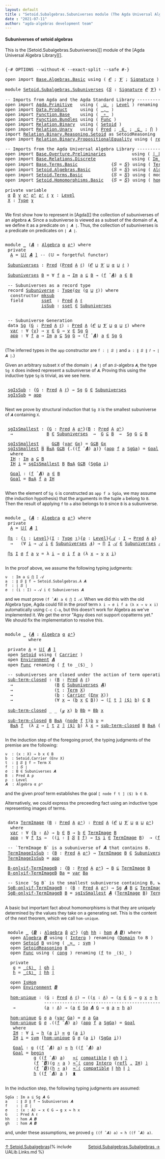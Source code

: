 ```yaml
---
layout: default
title : "Setoid.Subalgebras.Subuniverses module (The Agda Universal Algebra Library)"
date : "2021-07-11"
author: "agda-algebras development team"
---
```


#### <a id="subuniverses-of-setoid-algebras">Subuniverses of setoid algebras</a>

This is the [Setoid.Subalgebras.Subuniverses][] module of the [Agda Universal Algebra Library][].

<pre class="Agda">

<a id="368" class="Symbol">{-#</a> <a id="372" class="Keyword">OPTIONS</a> <a id="380" class="Pragma">--without-K</a> <a id="392" class="Pragma">--exact-split</a> <a id="406" class="Pragma">--safe</a> <a id="413" class="Symbol">#-}</a>

<a id="418" class="Keyword">open</a> <a id="423" class="Keyword">import</a> <a id="430" href="Base.Algebras.Basic.html" class="Module">Base.Algebras.Basic</a> <a id="450" class="Keyword">using</a> <a id="456" class="Symbol">(</a> <a id="458" href="Base.Algebras.Basic.html#1160" class="Generalizable">𝓞</a> <a id="460" class="Symbol">;</a> <a id="462" href="Base.Algebras.Basic.html#1162" class="Generalizable">𝓥</a> <a id="464" class="Symbol">;</a> <a id="466" href="Base.Algebras.Basic.html#3888" class="Function">Signature</a> <a id="476" class="Symbol">)</a>

<a id="479" class="Keyword">module</a> <a id="486" href="Setoid.Subalgebras.Subuniverses.html" class="Module">Setoid.Subalgebras.Subuniverses</a> <a id="518" class="Symbol">{</a><a id="519" href="Setoid.Subalgebras.Subuniverses.html#519" class="Bound">𝑆</a> <a id="521" class="Symbol">:</a> <a id="523" href="Base.Algebras.Basic.html#3888" class="Function">Signature</a> <a id="533" href="Base.Algebras.Basic.html#1160" class="Generalizable">𝓞</a> <a id="535" href="Base.Algebras.Basic.html#1162" class="Generalizable">𝓥</a><a id="536" class="Symbol">}</a> <a id="538" class="Keyword">where</a>

<a id="545" class="Comment">-- Imports from Agda and the Agda Standard Library ----------------------------------</a>
<a id="631" class="Keyword">open</a> <a id="636" class="Keyword">import</a> <a id="643" href="Agda.Primitive.html" class="Module">Agda.Primitive</a>   <a id="660" class="Keyword">using</a> <a id="666" class="Symbol">(</a> <a id="668" href="Agda.Primitive.html#810" class="Primitive Operator">_⊔_</a> <a id="672" class="Symbol">;</a> <a id="674" href="Agda.Primitive.html#597" class="Postulate">Level</a> <a id="680" class="Symbol">)</a> <a id="682" class="Keyword">renaming</a> <a id="691" class="Symbol">(</a> <a id="693" href="Agda.Primitive.html#326" class="Primitive">Set</a> <a id="697" class="Symbol">to</a> <a id="700" class="Primitive">Type</a> <a id="705" class="Symbol">)</a>
<a id="707" class="Keyword">open</a> <a id="712" class="Keyword">import</a> <a id="719" href="Data.Product.html" class="Module">Data.Product</a>     <a id="736" class="Keyword">using</a> <a id="742" class="Symbol">(</a> <a id="744" href="Agda.Builtin.Sigma.html#236" class="InductiveConstructor Operator">_,_</a> <a id="748" class="Symbol">)</a>
<a id="750" class="Keyword">open</a> <a id="755" class="Keyword">import</a> <a id="762" href="Function.Base.html" class="Module">Function.Base</a>    <a id="779" class="Keyword">using</a> <a id="785" class="Symbol">(</a> <a id="787" href="Function.Base.html#1031" class="Function Operator">_∘_</a> <a id="791" class="Symbol">)</a>
<a id="793" class="Keyword">open</a> <a id="798" class="Keyword">import</a> <a id="805" href="Function.Bundles.html" class="Module">Function.Bundles</a> <a id="822" class="Keyword">using</a> <a id="828" class="Symbol">(</a> <a id="830" href="Function.Bundles.html#1868" class="Record">Func</a> <a id="835" class="Symbol">)</a>
<a id="837" class="Keyword">open</a> <a id="842" class="Keyword">import</a> <a id="849" href="Relation.Binary.html" class="Module">Relation.Binary</a>  <a id="866" class="Keyword">using</a> <a id="872" class="Symbol">(</a> <a id="874" href="Relation.Binary.Bundles.html#1009" class="Record">Setoid</a> <a id="881" class="Symbol">)</a>
<a id="883" class="Keyword">open</a> <a id="888" class="Keyword">import</a> <a id="895" href="Relation.Unary.html" class="Module">Relation.Unary</a>   <a id="912" class="Keyword">using</a> <a id="918" class="Symbol">(</a> <a id="920" href="Relation.Unary.html#1101" class="Function">Pred</a> <a id="925" class="Symbol">;</a> <a id="927" href="Relation.Unary.html#1523" class="Function Operator">_∈_</a> <a id="931" class="Symbol">;</a> <a id="933" href="Relation.Unary.html#1742" class="Function Operator">_⊆_</a> <a id="937" class="Symbol">;</a> <a id="939" href="Relation.Unary.html#4741" class="Function">⋂</a> <a id="941" class="Symbol">)</a>
<a id="943" class="Keyword">import</a> <a id="950" href="Relation.Binary.Reasoning.Setoid.html" class="Module">Relation.Binary.Reasoning.Setoid</a> <a id="983" class="Symbol">as</a> <a id="986" class="Module">SetoidReasoning</a>
<a id="1002" class="Keyword">open</a> <a id="1007" class="Keyword">import</a> <a id="1014" href="Relation.Binary.PropositionalEquality.html" class="Module">Relation.Binary.PropositionalEquality</a> <a id="1052" class="Keyword">using</a> <a id="1058" class="Symbol">(</a> <a id="1060" href="Agda.Builtin.Equality.html#208" class="InductiveConstructor">refl</a> <a id="1065" class="Symbol">)</a>

<a id="1068" class="Comment">-- Imports from the Agda Universal Algebra Library ----------------------------------</a>
<a id="1154" class="Keyword">open</a> <a id="1159" class="Keyword">import</a> <a id="1166" href="Base.Overture.Preliminaries.html" class="Module">Base.Overture.Preliminaries</a>          <a id="1203" class="Keyword">using</a> <a id="1209" class="Symbol">(</a> <a id="1211" href="Base.Overture.Preliminaries.html#4402" class="Function Operator">∣_∣</a> <a id="1215" class="Symbol">;</a> <a id="1217" href="Base.Overture.Preliminaries.html#4440" class="Function Operator">∥_∥</a> <a id="1221" class="Symbol">)</a>
<a id="1223" class="Keyword">open</a> <a id="1228" class="Keyword">import</a> <a id="1235" href="Base.Relations.Discrete.html" class="Module">Base.Relations.Discrete</a>              <a id="1272" class="Keyword">using</a> <a id="1278" class="Symbol">(</a> <a id="1280" href="Base.Relations.Discrete.html#2127" class="Function Operator">Im_⊆_</a> <a id="1286" class="Symbol">)</a>
<a id="1288" class="Keyword">open</a> <a id="1293" class="Keyword">import</a> <a id="1300" href="Base.Terms.Basic.html" class="Module">Base.Terms.Basic</a>             <a id="1329" class="Symbol">{</a><a id="1330" class="Argument">𝑆</a> <a id="1332" class="Symbol">=</a> <a id="1334" href="Setoid.Subalgebras.Subuniverses.html#519" class="Bound">𝑆</a><a id="1335" class="Symbol">}</a> <a id="1337" class="Keyword">using</a> <a id="1343" class="Symbol">(</a> <a id="1345" href="Base.Terms.Basic.html#2021" class="Datatype">Term</a> <a id="1350" class="Symbol">;</a> <a id="1352" href="Base.Terms.Basic.html#2062" class="InductiveConstructor">ℊ</a> <a id="1354" class="Symbol">;</a> <a id="1356" href="Base.Terms.Basic.html#2104" class="InductiveConstructor">node</a> <a id="1361" class="Symbol">)</a>
<a id="1363" class="Keyword">open</a> <a id="1368" class="Keyword">import</a> <a id="1375" href="Setoid.Algebras.Basic.html" class="Module">Setoid.Algebras.Basic</a>        <a id="1404" class="Symbol">{</a><a id="1405" class="Argument">𝑆</a> <a id="1407" class="Symbol">=</a> <a id="1409" href="Setoid.Subalgebras.Subuniverses.html#519" class="Bound">𝑆</a><a id="1410" class="Symbol">}</a> <a id="1412" class="Keyword">using</a> <a id="1418" class="Symbol">(</a> <a id="1420" href="Setoid.Algebras.Basic.html#2890" class="Record">Algebra</a> <a id="1428" class="Symbol">;</a> <a id="1430" href="Setoid.Algebras.Basic.html#3636" class="Function Operator">𝕌[_]</a> <a id="1435" class="Symbol">;</a> <a id="1437" href="Setoid.Algebras.Basic.html#4038" class="Function Operator">_̂_</a> <a id="1441" class="Symbol">;</a> <a id="1443" href="Setoid.Algebras.Basic.html#1187" class="Function">ov</a> <a id="1446" class="Symbol">)</a>
<a id="1448" class="Keyword">open</a> <a id="1453" class="Keyword">import</a> <a id="1460" href="Setoid.Terms.Basic.html" class="Module">Setoid.Terms.Basic</a>           <a id="1489" class="Symbol">{</a><a id="1490" class="Argument">𝑆</a> <a id="1492" class="Symbol">=</a> <a id="1494" href="Setoid.Subalgebras.Subuniverses.html#519" class="Bound">𝑆</a><a id="1495" class="Symbol">}</a> <a id="1497" class="Keyword">using</a> <a id="1503" class="Symbol">(</a> <a id="1505" class="Keyword">module</a> <a id="1512" href="Setoid.Terms.Basic.html#3906" class="Module">Environment</a> <a id="1524" class="Symbol">)</a>
<a id="1526" class="Keyword">open</a> <a id="1531" class="Keyword">import</a> <a id="1538" href="Setoid.Homomorphisms.Basic.html" class="Module">Setoid.Homomorphisms.Basic</a>   <a id="1567" class="Symbol">{</a><a id="1568" class="Argument">𝑆</a> <a id="1570" class="Symbol">=</a> <a id="1572" href="Setoid.Subalgebras.Subuniverses.html#519" class="Bound">𝑆</a><a id="1573" class="Symbol">}</a> <a id="1575" class="Keyword">using</a> <a id="1581" class="Symbol">(</a> <a id="1583" href="Setoid.Homomorphisms.Basic.html#1980" class="Function">hom</a> <a id="1587" class="Symbol">;</a> <a id="1589" href="Setoid.Homomorphisms.Basic.html#1884" class="Record">IsHom</a> <a id="1595" class="Symbol">)</a>

<a id="1598" class="Keyword">private</a> <a id="1606" class="Keyword">variable</a>
 <a id="1616" href="Setoid.Subalgebras.Subuniverses.html#1616" class="Generalizable">α</a> <a id="1618" href="Setoid.Subalgebras.Subuniverses.html#1618" class="Generalizable">β</a> <a id="1620" href="Setoid.Subalgebras.Subuniverses.html#1620" class="Generalizable">γ</a> <a id="1622" href="Setoid.Subalgebras.Subuniverses.html#1622" class="Generalizable">ρᵃ</a> <a id="1625" href="Setoid.Subalgebras.Subuniverses.html#1625" class="Generalizable">ρᵇ</a> <a id="1628" href="Setoid.Subalgebras.Subuniverses.html#1628" class="Generalizable">ρᶜ</a> <a id="1631" href="Setoid.Subalgebras.Subuniverses.html#1631" class="Generalizable">ℓ</a> <a id="1633" href="Setoid.Subalgebras.Subuniverses.html#1633" class="Generalizable">χ</a> <a id="1635" class="Symbol">:</a> <a id="1637" href="Agda.Primitive.html#597" class="Postulate">Level</a>
 <a id="1644" href="Setoid.Subalgebras.Subuniverses.html#1644" class="Generalizable">X</a> <a id="1646" class="Symbol">:</a> <a id="1648" href="Setoid.Subalgebras.Subuniverses.html#700" class="Primitive">Type</a> <a id="1653" href="Setoid.Subalgebras.Subuniverses.html#1633" class="Generalizable">χ</a>

</pre>

We first show how to represent in [Agda][] the collection of subuniverses of an algebra `𝑨`.  Since a subuniverse is viewed as a subset of the domain of `𝑨`, we define it as a predicate on `∣ 𝑨 ∣`.  Thus, the collection of subuniverses is a predicate on predicates on `∣ 𝑨 ∣`.

<pre class="Agda">

<a id="1960" class="Keyword">module</a> <a id="1967" href="Setoid.Subalgebras.Subuniverses.html#1967" class="Module">_</a> <a id="1969" class="Symbol">(</a><a id="1970" href="Setoid.Subalgebras.Subuniverses.html#1970" class="Bound">𝑨</a> <a id="1972" class="Symbol">:</a> <a id="1974" href="Setoid.Algebras.Basic.html#2890" class="Record">Algebra</a> <a id="1982" href="Setoid.Subalgebras.Subuniverses.html#1616" class="Generalizable">α</a> <a id="1984" href="Setoid.Subalgebras.Subuniverses.html#1622" class="Generalizable">ρᵃ</a><a id="1986" class="Symbol">)</a> <a id="1988" class="Keyword">where</a>
 <a id="1995" class="Keyword">private</a>
  <a id="2005" href="Setoid.Subalgebras.Subuniverses.html#2005" class="Function">A</a> <a id="2007" class="Symbol">=</a> <a id="2009" href="Setoid.Algebras.Basic.html#3636" class="Function Operator">𝕌[</a> <a id="2012" href="Setoid.Subalgebras.Subuniverses.html#1970" class="Bound">𝑨</a> <a id="2014" href="Setoid.Algebras.Basic.html#3636" class="Function Operator">]</a> <a id="2016" class="Comment">-- (𝕌 = forgetful functor)</a>

 <a id="2045" href="Setoid.Subalgebras.Subuniverses.html#2045" class="Function">Subuniverses</a> <a id="2058" class="Symbol">:</a> <a id="2060" href="Relation.Unary.html#1101" class="Function">Pred</a> <a id="2065" class="Symbol">(</a><a id="2066" href="Relation.Unary.html#1101" class="Function">Pred</a> <a id="2071" href="Setoid.Subalgebras.Subuniverses.html#2005" class="Function">A</a> <a id="2073" href="Setoid.Subalgebras.Subuniverses.html#1631" class="Generalizable">ℓ</a><a id="2074" class="Symbol">)</a> <a id="2076" class="Symbol">(</a><a id="2077" href="Setoid.Subalgebras.Subuniverses.html#533" class="Bound">𝓞</a> <a id="2079" href="Agda.Primitive.html#810" class="Primitive Operator">⊔</a> <a id="2081" href="Setoid.Subalgebras.Subuniverses.html#535" class="Bound">𝓥</a> <a id="2083" href="Agda.Primitive.html#810" class="Primitive Operator">⊔</a> <a id="2085" href="Setoid.Subalgebras.Subuniverses.html#1982" class="Bound">α</a> <a id="2087" href="Agda.Primitive.html#810" class="Primitive Operator">⊔</a> <a id="2089" href="Setoid.Subalgebras.Subuniverses.html#1631" class="Generalizable">ℓ</a> <a id="2091" class="Symbol">)</a>

 <a id="2095" href="Setoid.Subalgebras.Subuniverses.html#2045" class="Function">Subuniverses</a> <a id="2108" href="Setoid.Subalgebras.Subuniverses.html#2108" class="Bound">B</a> <a id="2110" class="Symbol">=</a> <a id="2112" class="Symbol">∀</a> <a id="2114" href="Setoid.Subalgebras.Subuniverses.html#2114" class="Bound">f</a> <a id="2116" href="Setoid.Subalgebras.Subuniverses.html#2116" class="Bound">a</a> <a id="2118" class="Symbol">→</a> <a id="2120" href="Base.Relations.Discrete.html#2127" class="Function Operator">Im</a> <a id="2123" href="Setoid.Subalgebras.Subuniverses.html#2116" class="Bound">a</a> <a id="2125" href="Base.Relations.Discrete.html#2127" class="Function Operator">⊆</a> <a id="2127" href="Setoid.Subalgebras.Subuniverses.html#2108" class="Bound">B</a> <a id="2129" class="Symbol">→</a> <a id="2131" class="Symbol">(</a><a id="2132" href="Setoid.Subalgebras.Subuniverses.html#2114" class="Bound">f</a> <a id="2134" href="Setoid.Algebras.Basic.html#4038" class="Function Operator">̂</a> <a id="2136" href="Setoid.Subalgebras.Subuniverses.html#1970" class="Bound">𝑨</a><a id="2137" class="Symbol">)</a> <a id="2139" href="Setoid.Subalgebras.Subuniverses.html#2116" class="Bound">a</a> <a id="2141" href="Relation.Unary.html#1523" class="Function Operator">∈</a> <a id="2143" href="Setoid.Subalgebras.Subuniverses.html#2108" class="Bound">B</a>

 <a id="2147" class="Comment">-- Subuniverses as a record type</a>
 <a id="2181" class="Keyword">record</a> <a id="2188" href="Setoid.Subalgebras.Subuniverses.html#2188" class="Record">Subuniverse</a> <a id="2200" class="Symbol">:</a> <a id="2202" href="Setoid.Subalgebras.Subuniverses.html#700" class="Primitive">Type</a><a id="2206" class="Symbol">(</a><a id="2207" href="Setoid.Algebras.Basic.html#1187" class="Function">ov</a> <a id="2210" class="Symbol">(</a><a id="2211" href="Setoid.Subalgebras.Subuniverses.html#1982" class="Bound">α</a> <a id="2213" href="Agda.Primitive.html#810" class="Primitive Operator">⊔</a> <a id="2215" href="Setoid.Subalgebras.Subuniverses.html#2215" class="Bound">ℓ</a><a id="2216" class="Symbol">))</a> <a id="2219" class="Keyword">where</a>
  <a id="2227" class="Keyword">constructor</a> <a id="2239" href="Setoid.Subalgebras.Subuniverses.html#2239" class="InductiveConstructor">mksub</a>
  <a id="2247" class="Keyword">field</a>       <a id="2259" href="Setoid.Subalgebras.Subuniverses.html#2259" class="Field">sset</a>  <a id="2265" class="Symbol">:</a> <a id="2267" href="Relation.Unary.html#1101" class="Function">Pred</a> <a id="2272" href="Setoid.Subalgebras.Subuniverses.html#2005" class="Function">A</a> <a id="2274" href="Setoid.Subalgebras.Subuniverses.html#2215" class="Bound">ℓ</a>
              <a id="2290" href="Setoid.Subalgebras.Subuniverses.html#2290" class="Field">isSub</a> <a id="2296" class="Symbol">:</a> <a id="2298" href="Setoid.Subalgebras.Subuniverses.html#2259" class="Field">sset</a> <a id="2303" href="Relation.Unary.html#1523" class="Function Operator">∈</a> <a id="2305" href="Setoid.Subalgebras.Subuniverses.html#2045" class="Function">Subuniverses</a>


 <a id="2321" class="Comment">-- Subuniverse Generation</a>
 <a id="2348" class="Keyword">data</a> <a id="2353" href="Setoid.Subalgebras.Subuniverses.html#2353" class="Datatype">Sg</a> <a id="2356" class="Symbol">(</a><a id="2357" href="Setoid.Subalgebras.Subuniverses.html#2357" class="Bound">G</a> <a id="2359" class="Symbol">:</a> <a id="2361" href="Relation.Unary.html#1101" class="Function">Pred</a> <a id="2366" href="Setoid.Subalgebras.Subuniverses.html#2005" class="Function">A</a> <a id="2368" href="Setoid.Subalgebras.Subuniverses.html#1631" class="Generalizable">ℓ</a><a id="2369" class="Symbol">)</a> <a id="2371" class="Symbol">:</a> <a id="2373" href="Relation.Unary.html#1101" class="Function">Pred</a> <a id="2378" href="Setoid.Subalgebras.Subuniverses.html#2005" class="Function">A</a> <a id="2380" class="Symbol">(</a><a id="2381" href="Setoid.Subalgebras.Subuniverses.html#533" class="Bound">𝓞</a> <a id="2383" href="Agda.Primitive.html#810" class="Primitive Operator">⊔</a> <a id="2385" href="Setoid.Subalgebras.Subuniverses.html#535" class="Bound">𝓥</a> <a id="2387" href="Agda.Primitive.html#810" class="Primitive Operator">⊔</a> <a id="2389" href="Setoid.Subalgebras.Subuniverses.html#1982" class="Bound">α</a> <a id="2391" href="Agda.Primitive.html#810" class="Primitive Operator">⊔</a> <a id="2393" href="Setoid.Subalgebras.Subuniverses.html#2368" class="Bound">ℓ</a><a id="2394" class="Symbol">)</a> <a id="2396" class="Keyword">where</a>
  <a id="2404" href="Setoid.Subalgebras.Subuniverses.html#2404" class="InductiveConstructor">var</a> <a id="2408" class="Symbol">:</a> <a id="2410" class="Symbol">∀</a> <a id="2412" class="Symbol">{</a><a id="2413" href="Setoid.Subalgebras.Subuniverses.html#2413" class="Bound">v</a><a id="2414" class="Symbol">}</a> <a id="2416" class="Symbol">→</a> <a id="2418" href="Setoid.Subalgebras.Subuniverses.html#2413" class="Bound">v</a> <a id="2420" href="Relation.Unary.html#1523" class="Function Operator">∈</a> <a id="2422" href="Setoid.Subalgebras.Subuniverses.html#2357" class="Bound">G</a> <a id="2424" class="Symbol">→</a> <a id="2426" href="Setoid.Subalgebras.Subuniverses.html#2413" class="Bound">v</a> <a id="2428" href="Relation.Unary.html#1523" class="Function Operator">∈</a> <a id="2430" href="Setoid.Subalgebras.Subuniverses.html#2353" class="Datatype">Sg</a> <a id="2433" href="Setoid.Subalgebras.Subuniverses.html#2357" class="Bound">G</a>
  <a id="2437" href="Setoid.Subalgebras.Subuniverses.html#2437" class="InductiveConstructor">app</a> <a id="2441" class="Symbol">:</a> <a id="2443" class="Symbol">∀</a> <a id="2445" href="Setoid.Subalgebras.Subuniverses.html#2445" class="Bound">f</a> <a id="2447" href="Setoid.Subalgebras.Subuniverses.html#2447" class="Bound">a</a> <a id="2449" class="Symbol">→</a> <a id="2451" href="Base.Relations.Discrete.html#2127" class="Function Operator">Im</a> <a id="2454" href="Setoid.Subalgebras.Subuniverses.html#2447" class="Bound">a</a> <a id="2456" href="Base.Relations.Discrete.html#2127" class="Function Operator">⊆</a> <a id="2458" href="Setoid.Subalgebras.Subuniverses.html#2353" class="Datatype">Sg</a> <a id="2461" href="Setoid.Subalgebras.Subuniverses.html#2357" class="Bound">G</a> <a id="2463" class="Symbol">→</a> <a id="2465" class="Symbol">(</a><a id="2466" href="Setoid.Subalgebras.Subuniverses.html#2445" class="Bound">f</a> <a id="2468" href="Setoid.Algebras.Basic.html#4038" class="Function Operator">̂</a> <a id="2470" href="Setoid.Subalgebras.Subuniverses.html#1970" class="Bound">𝑨</a><a id="2471" class="Symbol">)</a> <a id="2473" href="Setoid.Subalgebras.Subuniverses.html#2447" class="Bound">a</a> <a id="2475" href="Relation.Unary.html#1523" class="Function Operator">∈</a> <a id="2477" href="Setoid.Subalgebras.Subuniverses.html#2353" class="Datatype">Sg</a> <a id="2480" href="Setoid.Subalgebras.Subuniverses.html#2357" class="Bound">G</a>

</pre>

(The inferred types in the `app` constructor are `f : ∣ 𝑆 ∣` and `a : ∥ 𝑆 ∥ 𝑓 → ∣ 𝑨 ∣`.)

Given an arbitrary subset `X` of the domain `∣ 𝑨 ∣` of an `𝑆`-algebra `𝑨`, the type `Sg X` does indeed represent a subuniverse of `𝑨`. Proving this using the inductive type `Sg` is trivial, as we see here.

<pre class="Agda">

 <a id="2807" href="Setoid.Subalgebras.Subuniverses.html#2807" class="Function">sgIsSub</a> <a id="2815" class="Symbol">:</a> <a id="2817" class="Symbol">{</a><a id="2818" href="Setoid.Subalgebras.Subuniverses.html#2818" class="Bound">G</a> <a id="2820" class="Symbol">:</a> <a id="2822" href="Relation.Unary.html#1101" class="Function">Pred</a> <a id="2827" href="Setoid.Subalgebras.Subuniverses.html#2005" class="Function">A</a> <a id="2829" href="Setoid.Subalgebras.Subuniverses.html#1631" class="Generalizable">ℓ</a><a id="2830" class="Symbol">}</a> <a id="2832" class="Symbol">→</a> <a id="2834" href="Setoid.Subalgebras.Subuniverses.html#2353" class="Datatype">Sg</a> <a id="2837" href="Setoid.Subalgebras.Subuniverses.html#2818" class="Bound">G</a> <a id="2839" href="Relation.Unary.html#1523" class="Function Operator">∈</a> <a id="2841" href="Setoid.Subalgebras.Subuniverses.html#2045" class="Function">Subuniverses</a>
 <a id="2855" href="Setoid.Subalgebras.Subuniverses.html#2807" class="Function">sgIsSub</a> <a id="2863" class="Symbol">=</a> <a id="2865" href="Setoid.Subalgebras.Subuniverses.html#2437" class="InductiveConstructor">app</a>

</pre>

Next we prove by structural induction that `Sg X` is the smallest subuniverse of `𝑨` containing `X`.

<pre class="Agda">

 <a id="2999" href="Setoid.Subalgebras.Subuniverses.html#2999" class="Function">sgIsSmallest</a> <a id="3012" class="Symbol">:</a> <a id="3014" class="Symbol">{</a><a id="3015" href="Setoid.Subalgebras.Subuniverses.html#3015" class="Bound">G</a> <a id="3017" class="Symbol">:</a> <a id="3019" href="Relation.Unary.html#1101" class="Function">Pred</a> <a id="3024" href="Setoid.Subalgebras.Subuniverses.html#2005" class="Function">A</a> <a id="3026" href="Setoid.Subalgebras.Subuniverses.html#1984" class="Bound">ρᵃ</a><a id="3028" class="Symbol">}(</a><a id="3030" href="Setoid.Subalgebras.Subuniverses.html#3030" class="Bound">B</a> <a id="3032" class="Symbol">:</a> <a id="3034" href="Relation.Unary.html#1101" class="Function">Pred</a> <a id="3039" href="Setoid.Subalgebras.Subuniverses.html#2005" class="Function">A</a> <a id="3041" href="Setoid.Subalgebras.Subuniverses.html#1625" class="Generalizable">ρᵇ</a><a id="3043" class="Symbol">)</a>
  <a id="3047" class="Symbol">→</a>             <a id="3061" href="Setoid.Subalgebras.Subuniverses.html#3030" class="Bound">B</a> <a id="3063" href="Relation.Unary.html#1523" class="Function Operator">∈</a> <a id="3065" href="Setoid.Subalgebras.Subuniverses.html#2045" class="Function">Subuniverses</a>  <a id="3079" class="Symbol">→</a>  <a id="3082" href="Setoid.Subalgebras.Subuniverses.html#3015" class="Bound">G</a> <a id="3084" href="Relation.Unary.html#1742" class="Function Operator">⊆</a> <a id="3086" href="Setoid.Subalgebras.Subuniverses.html#3030" class="Bound">B</a>  <a id="3089" class="Symbol">→</a>  <a id="3092" href="Setoid.Subalgebras.Subuniverses.html#2353" class="Datatype">Sg</a> <a id="3095" href="Setoid.Subalgebras.Subuniverses.html#3015" class="Bound">G</a> <a id="3097" href="Relation.Unary.html#1742" class="Function Operator">⊆</a> <a id="3099" href="Setoid.Subalgebras.Subuniverses.html#3030" class="Bound">B</a>

 <a id="3103" href="Setoid.Subalgebras.Subuniverses.html#2999" class="Function">sgIsSmallest</a> <a id="3116" class="Symbol">_</a> <a id="3118" class="Symbol">_</a> <a id="3120" href="Setoid.Subalgebras.Subuniverses.html#3120" class="Bound">G⊆B</a> <a id="3124" class="Symbol">(</a><a id="3125" href="Setoid.Subalgebras.Subuniverses.html#2404" class="InductiveConstructor">var</a> <a id="3129" href="Setoid.Subalgebras.Subuniverses.html#3129" class="Bound">Gx</a><a id="3131" class="Symbol">)</a> <a id="3133" class="Symbol">=</a> <a id="3135" href="Setoid.Subalgebras.Subuniverses.html#3120" class="Bound">G⊆B</a> <a id="3139" href="Setoid.Subalgebras.Subuniverses.html#3129" class="Bound">Gx</a>
 <a id="3143" href="Setoid.Subalgebras.Subuniverses.html#2999" class="Function">sgIsSmallest</a> <a id="3156" href="Setoid.Subalgebras.Subuniverses.html#3156" class="Bound">B</a> <a id="3158" href="Setoid.Subalgebras.Subuniverses.html#3158" class="Bound">B≤A</a> <a id="3162" href="Setoid.Subalgebras.Subuniverses.html#3162" class="Bound">G⊆B</a> <a id="3166" class="Symbol">{</a><a id="3167" class="DottedPattern Symbol">.((</a><a id="3170" href="Setoid.Subalgebras.Subuniverses.html#3186" class="DottedPattern Bound">f</a> <a id="3172" href="Setoid.Algebras.Basic.html#4038" class="DottedPattern Function Operator">̂</a> <a id="3174" href="Setoid.Subalgebras.Subuniverses.html#1970" class="DottedPattern Bound">𝑨</a><a id="3175" class="DottedPattern Symbol">)</a> <a id="3177" href="Setoid.Subalgebras.Subuniverses.html#3188" class="DottedPattern Bound">a</a><a id="3178" class="DottedPattern Symbol">)</a><a id="3179" class="Symbol">}</a> <a id="3181" class="Symbol">(</a><a id="3182" href="Setoid.Subalgebras.Subuniverses.html#2437" class="InductiveConstructor">app</a> <a id="3186" href="Setoid.Subalgebras.Subuniverses.html#3186" class="Bound">f</a> <a id="3188" href="Setoid.Subalgebras.Subuniverses.html#3188" class="Bound">a</a> <a id="3190" href="Setoid.Subalgebras.Subuniverses.html#3190" class="Bound">SgGa</a><a id="3194" class="Symbol">)</a> <a id="3196" class="Symbol">=</a> <a id="3198" href="Setoid.Subalgebras.Subuniverses.html#3271" class="Function">Goal</a>
  <a id="3205" class="Keyword">where</a>
  <a id="3213" href="Setoid.Subalgebras.Subuniverses.html#3213" class="Function">IH</a> <a id="3216" class="Symbol">:</a> <a id="3218" href="Base.Relations.Discrete.html#2127" class="Function Operator">Im</a> <a id="3221" href="Setoid.Subalgebras.Subuniverses.html#3188" class="Bound">a</a> <a id="3223" href="Base.Relations.Discrete.html#2127" class="Function Operator">⊆</a> <a id="3225" href="Setoid.Subalgebras.Subuniverses.html#3156" class="Bound">B</a>
  <a id="3229" href="Setoid.Subalgebras.Subuniverses.html#3213" class="Function">IH</a> <a id="3232" href="Setoid.Subalgebras.Subuniverses.html#3232" class="Bound">i</a> <a id="3234" class="Symbol">=</a> <a id="3236" href="Setoid.Subalgebras.Subuniverses.html#2999" class="Function">sgIsSmallest</a> <a id="3249" href="Setoid.Subalgebras.Subuniverses.html#3156" class="Bound">B</a> <a id="3251" href="Setoid.Subalgebras.Subuniverses.html#3158" class="Bound">B≤A</a> <a id="3255" href="Setoid.Subalgebras.Subuniverses.html#3162" class="Bound">G⊆B</a> <a id="3259" class="Symbol">(</a><a id="3260" href="Setoid.Subalgebras.Subuniverses.html#3190" class="Bound">SgGa</a> <a id="3265" href="Setoid.Subalgebras.Subuniverses.html#3232" class="Bound">i</a><a id="3266" class="Symbol">)</a>

  <a id="3271" href="Setoid.Subalgebras.Subuniverses.html#3271" class="Function">Goal</a> <a id="3276" class="Symbol">:</a> <a id="3278" class="Symbol">(</a><a id="3279" href="Setoid.Subalgebras.Subuniverses.html#3186" class="Bound">f</a> <a id="3281" href="Setoid.Algebras.Basic.html#4038" class="Function Operator">̂</a> <a id="3283" href="Setoid.Subalgebras.Subuniverses.html#1970" class="Bound">𝑨</a><a id="3284" class="Symbol">)</a> <a id="3286" href="Setoid.Subalgebras.Subuniverses.html#3188" class="Bound">a</a> <a id="3288" href="Relation.Unary.html#1523" class="Function Operator">∈</a> <a id="3290" href="Setoid.Subalgebras.Subuniverses.html#3156" class="Bound">B</a>
  <a id="3294" href="Setoid.Subalgebras.Subuniverses.html#3271" class="Function">Goal</a> <a id="3299" class="Symbol">=</a> <a id="3301" href="Setoid.Subalgebras.Subuniverses.html#3158" class="Bound">B≤A</a> <a id="3305" href="Setoid.Subalgebras.Subuniverses.html#3186" class="Bound">f</a> <a id="3307" href="Setoid.Subalgebras.Subuniverses.html#3188" class="Bound">a</a> <a id="3309" href="Setoid.Subalgebras.Subuniverses.html#3213" class="Function">IH</a>

</pre>

When the element of `Sg G` is constructed as `app f a SgGa`, we may assume (the induction hypothesis) that the arguments in the tuple `a` belong to `B`. Then the result of applying `f` to `a` also belongs to `B` since `B` is a subuniverse.


<pre class="Agda">

<a id="3581" class="Keyword">module</a> <a id="3588" href="Setoid.Subalgebras.Subuniverses.html#3588" class="Module">_</a> <a id="3590" class="Symbol">{</a><a id="3591" href="Setoid.Subalgebras.Subuniverses.html#3591" class="Bound">𝑨</a> <a id="3593" class="Symbol">:</a> <a id="3595" href="Setoid.Algebras.Basic.html#2890" class="Record">Algebra</a> <a id="3603" href="Setoid.Subalgebras.Subuniverses.html#1616" class="Generalizable">α</a> <a id="3605" href="Setoid.Subalgebras.Subuniverses.html#1622" class="Generalizable">ρᵃ</a><a id="3607" class="Symbol">}</a> <a id="3609" class="Keyword">where</a>
 <a id="3616" class="Keyword">private</a>
  <a id="3626" href="Setoid.Subalgebras.Subuniverses.html#3626" class="Function">A</a> <a id="3628" class="Symbol">=</a> <a id="3630" href="Setoid.Algebras.Basic.html#3636" class="Function Operator">𝕌[</a> <a id="3633" href="Setoid.Subalgebras.Subuniverses.html#3591" class="Bound">𝑨</a> <a id="3635" href="Setoid.Algebras.Basic.html#3636" class="Function Operator">]</a>

 <a id="3639" href="Setoid.Subalgebras.Subuniverses.html#3639" class="Function">⋂s</a> <a id="3642" class="Symbol">:</a> <a id="3644" class="Symbol">{</a><a id="3645" href="Setoid.Subalgebras.Subuniverses.html#3645" class="Bound">ι</a> <a id="3647" class="Symbol">:</a> <a id="3649" href="Agda.Primitive.html#597" class="Postulate">Level</a><a id="3654" class="Symbol">}(</a><a id="3656" href="Setoid.Subalgebras.Subuniverses.html#3656" class="Bound">I</a> <a id="3658" class="Symbol">:</a> <a id="3660" href="Setoid.Subalgebras.Subuniverses.html#700" class="Primitive">Type</a> <a id="3665" href="Setoid.Subalgebras.Subuniverses.html#3645" class="Bound">ι</a><a id="3666" class="Symbol">){</a><a id="3668" href="Setoid.Subalgebras.Subuniverses.html#3668" class="Bound">ρ</a> <a id="3670" class="Symbol">:</a> <a id="3672" href="Agda.Primitive.html#597" class="Postulate">Level</a><a id="3677" class="Symbol">}{</a><a id="3679" href="Setoid.Subalgebras.Subuniverses.html#3679" class="Bound">𝒜</a> <a id="3681" class="Symbol">:</a> <a id="3683" href="Setoid.Subalgebras.Subuniverses.html#3656" class="Bound">I</a> <a id="3685" class="Symbol">→</a> <a id="3687" href="Relation.Unary.html#1101" class="Function">Pred</a> <a id="3692" href="Setoid.Subalgebras.Subuniverses.html#3626" class="Function">A</a> <a id="3694" href="Setoid.Subalgebras.Subuniverses.html#3668" class="Bound">ρ</a><a id="3695" class="Symbol">}</a>
  <a id="3699" class="Symbol">→</a>   <a id="3703" class="Symbol">(∀</a> <a id="3706" href="Setoid.Subalgebras.Subuniverses.html#3706" class="Bound">i</a> <a id="3708" class="Symbol">→</a> <a id="3710" href="Setoid.Subalgebras.Subuniverses.html#3679" class="Bound">𝒜</a> <a id="3712" href="Setoid.Subalgebras.Subuniverses.html#3706" class="Bound">i</a> <a id="3714" href="Relation.Unary.html#1523" class="Function Operator">∈</a> <a id="3716" href="Setoid.Subalgebras.Subuniverses.html#2045" class="Function">Subuniverses</a> <a id="3729" href="Setoid.Subalgebras.Subuniverses.html#3591" class="Bound">𝑨</a><a id="3730" class="Symbol">)</a> <a id="3732" class="Symbol">→</a> <a id="3734" href="Relation.Unary.html#4741" class="Function">⋂</a> <a id="3736" href="Setoid.Subalgebras.Subuniverses.html#3656" class="Bound">I</a> <a id="3738" href="Setoid.Subalgebras.Subuniverses.html#3679" class="Bound">𝒜</a> <a id="3740" href="Relation.Unary.html#1523" class="Function Operator">∈</a> <a id="3742" href="Setoid.Subalgebras.Subuniverses.html#2045" class="Function">Subuniverses</a> <a id="3755" href="Setoid.Subalgebras.Subuniverses.html#3591" class="Bound">𝑨</a>

 <a id="3759" href="Setoid.Subalgebras.Subuniverses.html#3639" class="Function">⋂s</a> <a id="3762" href="Setoid.Subalgebras.Subuniverses.html#3762" class="Bound">I</a> <a id="3764" href="Setoid.Subalgebras.Subuniverses.html#3764" class="Bound">σ</a> <a id="3766" href="Setoid.Subalgebras.Subuniverses.html#3766" class="Bound">f</a> <a id="3768" href="Setoid.Subalgebras.Subuniverses.html#3768" class="Bound">a</a> <a id="3770" href="Setoid.Subalgebras.Subuniverses.html#3770" class="Bound">ν</a> <a id="3772" class="Symbol">=</a> <a id="3774" class="Symbol">λ</a> <a id="3776" href="Setoid.Subalgebras.Subuniverses.html#3776" class="Bound">i</a> <a id="3778" class="Symbol">→</a> <a id="3780" href="Setoid.Subalgebras.Subuniverses.html#3764" class="Bound">σ</a> <a id="3782" href="Setoid.Subalgebras.Subuniverses.html#3776" class="Bound">i</a> <a id="3784" href="Setoid.Subalgebras.Subuniverses.html#3766" class="Bound">f</a> <a id="3786" href="Setoid.Subalgebras.Subuniverses.html#3768" class="Bound">a</a> <a id="3788" class="Symbol">(λ</a> <a id="3791" href="Setoid.Subalgebras.Subuniverses.html#3791" class="Bound">x</a> <a id="3793" class="Symbol">→</a> <a id="3795" href="Setoid.Subalgebras.Subuniverses.html#3770" class="Bound">ν</a> <a id="3797" href="Setoid.Subalgebras.Subuniverses.html#3791" class="Bound">x</a> <a id="3799" href="Setoid.Subalgebras.Subuniverses.html#3776" class="Bound">i</a><a id="3800" class="Symbol">)</a>

</pre>

In the proof above, we assume the following typing judgments:

```
ν  : Im a ⊆ ⋂ I 𝒜
a  : ∥ 𝑆 ∥ f → Setoid.Subalgebras.A 𝑨
f  : ∣ 𝑆 ∣
σ  : (i : I) → 𝒜 i ∈ Subuniverses 𝑨
```
and we must prove `(f ̂ 𝑨) a ∈ ⋂ I 𝒜`.  When we did this with the old
Algebra type, Agda could fill in the proof term `λ i → σ i f a (λ x → ν x i)`
automatically using `C-c C-a`, but this doesn't work for Algebra
as we've implemented it.  We get the error "Agsy does not support copatterns
yet."  We should fix the implementation to resolve this.

<pre class="Agda">

<a id="4351" class="Keyword">module</a> <a id="4358" href="Setoid.Subalgebras.Subuniverses.html#4358" class="Module">_</a> <a id="4360" class="Symbol">{</a><a id="4361" href="Setoid.Subalgebras.Subuniverses.html#4361" class="Bound">𝑨</a> <a id="4363" class="Symbol">:</a> <a id="4365" href="Setoid.Algebras.Basic.html#2890" class="Record">Algebra</a> <a id="4373" href="Setoid.Subalgebras.Subuniverses.html#1616" class="Generalizable">α</a> <a id="4375" href="Setoid.Subalgebras.Subuniverses.html#1622" class="Generalizable">ρᵃ</a><a id="4377" class="Symbol">}</a>
         <a id="4388" class="Keyword">where</a>

 <a id="4396" class="Keyword">private</a> <a id="4404" href="Setoid.Subalgebras.Subuniverses.html#4404" class="Function">A</a> <a id="4406" class="Symbol">=</a> <a id="4408" href="Setoid.Algebras.Basic.html#3636" class="Function Operator">𝕌[</a> <a id="4411" href="Setoid.Subalgebras.Subuniverses.html#4361" class="Bound">𝑨</a> <a id="4413" href="Setoid.Algebras.Basic.html#3636" class="Function Operator">]</a>
 <a id="4416" class="Keyword">open</a> <a id="4421" href="Relation.Binary.Bundles.html#1009" class="Module">Setoid</a> <a id="4428" class="Keyword">using</a> <a id="4434" class="Symbol">(</a> <a id="4436" href="Relation.Binary.Bundles.html#1072" class="Field">Carrier</a> <a id="4444" class="Symbol">)</a>
 <a id="4447" class="Keyword">open</a> <a id="4452" href="Setoid.Terms.Basic.html#3906" class="Module">Environment</a> <a id="4464" href="Setoid.Subalgebras.Subuniverses.html#4361" class="Bound">𝑨</a>
 <a id="4467" class="Keyword">open</a> <a id="4472" href="Function.Bundles.html#1868" class="Module">Func</a> <a id="4477" class="Keyword">renaming</a> <a id="4486" class="Symbol">(</a> <a id="4488" href="Function.Bundles.html#1919" class="Field">f</a> <a id="4490" class="Symbol">to</a> <a id="4493" class="Field">_⟨$⟩_</a> <a id="4499" class="Symbol">)</a>

 <a id="4503" class="Comment">-- subuniverses are closed under the action of term operations</a>
 <a id="4567" href="Setoid.Subalgebras.Subuniverses.html#4567" class="Function">sub-term-closed</a> <a id="4583" class="Symbol">:</a> <a id="4585" class="Symbol">(</a><a id="4586" href="Setoid.Subalgebras.Subuniverses.html#4586" class="Bound">B</a> <a id="4588" class="Symbol">:</a> <a id="4590" href="Relation.Unary.html#1101" class="Function">Pred</a> <a id="4595" href="Setoid.Subalgebras.Subuniverses.html#4404" class="Function">A</a> <a id="4597" href="Setoid.Subalgebras.Subuniverses.html#1631" class="Generalizable">ℓ</a><a id="4598" class="Symbol">)</a>
  <a id="4602" class="Symbol">→</a>                <a id="4619" class="Symbol">(</a><a id="4620" href="Setoid.Subalgebras.Subuniverses.html#4586" class="Bound">B</a> <a id="4622" href="Relation.Unary.html#1523" class="Function Operator">∈</a> <a id="4624" href="Setoid.Subalgebras.Subuniverses.html#2045" class="Function">Subuniverses</a> <a id="4637" href="Setoid.Subalgebras.Subuniverses.html#4361" class="Bound">𝑨</a><a id="4638" class="Symbol">)</a>
  <a id="4642" class="Symbol">→</a>                <a id="4659" class="Symbol">(</a><a id="4660" href="Setoid.Subalgebras.Subuniverses.html#4660" class="Bound">t</a> <a id="4662" class="Symbol">:</a> <a id="4664" href="Base.Terms.Basic.html#2021" class="Datatype">Term</a> <a id="4669" href="Setoid.Subalgebras.Subuniverses.html#1644" class="Generalizable">X</a><a id="4670" class="Symbol">)</a>
  <a id="4674" class="Symbol">→</a>                <a id="4691" class="Symbol">(</a><a id="4692" href="Setoid.Subalgebras.Subuniverses.html#4692" class="Bound">b</a> <a id="4694" class="Symbol">:</a> <a id="4696" href="Relation.Binary.Bundles.html#1072" class="Field">Carrier</a> <a id="4704" class="Symbol">(</a><a id="4705" href="Setoid.Terms.Basic.html#4088" class="Function">Env</a> <a id="4709" href="Setoid.Subalgebras.Subuniverses.html#1644" class="Generalizable">X</a><a id="4710" class="Symbol">))</a>
  <a id="4715" class="Symbol">→</a>                <a id="4732" class="Symbol">(∀</a> <a id="4735" href="Setoid.Subalgebras.Subuniverses.html#4735" class="Bound">x</a> <a id="4737" class="Symbol">→</a> <a id="4739" class="Symbol">(</a><a id="4740" href="Setoid.Subalgebras.Subuniverses.html#4692" class="Bound">b</a> <a id="4742" href="Setoid.Subalgebras.Subuniverses.html#4735" class="Bound">x</a> <a id="4744" href="Relation.Unary.html#1523" class="Function Operator">∈</a> <a id="4746" href="Setoid.Subalgebras.Subuniverses.html#4586" class="Bound">B</a><a id="4747" class="Symbol">))</a> <a id="4750" class="Symbol">→</a> <a id="4752" class="Symbol">(</a><a id="4753" href="Setoid.Terms.Basic.html#4953" class="Function Operator">⟦</a> <a id="4755" href="Setoid.Subalgebras.Subuniverses.html#4660" class="Bound">t</a> <a id="4757" href="Setoid.Terms.Basic.html#4953" class="Function Operator">⟧</a> <a id="4759" href="Setoid.Subalgebras.Subuniverses.html#4493" class="Field Operator">⟨$⟩</a> <a id="4763" href="Setoid.Subalgebras.Subuniverses.html#4692" class="Bound">b</a><a id="4764" class="Symbol">)</a> <a id="4766" href="Relation.Unary.html#1523" class="Function Operator">∈</a> <a id="4768" href="Setoid.Subalgebras.Subuniverses.html#4586" class="Bound">B</a>

 <a id="4772" href="Setoid.Subalgebras.Subuniverses.html#4567" class="Function">sub-term-closed</a> <a id="4788" class="Symbol">_</a> <a id="4790" class="Symbol">_</a> <a id="4792" class="Symbol">(</a><a id="4793" href="Base.Terms.Basic.html#2062" class="InductiveConstructor">ℊ</a> <a id="4795" href="Setoid.Subalgebras.Subuniverses.html#4795" class="Bound">x</a><a id="4796" class="Symbol">)</a> <a id="4798" href="Setoid.Subalgebras.Subuniverses.html#4798" class="Bound">b</a> <a id="4800" href="Setoid.Subalgebras.Subuniverses.html#4800" class="Bound">Bb</a> <a id="4803" class="Symbol">=</a> <a id="4805" href="Setoid.Subalgebras.Subuniverses.html#4800" class="Bound">Bb</a> <a id="4808" href="Setoid.Subalgebras.Subuniverses.html#4795" class="Bound">x</a>

 <a id="4812" href="Setoid.Subalgebras.Subuniverses.html#4567" class="Function">sub-term-closed</a> <a id="4828" href="Setoid.Subalgebras.Subuniverses.html#4828" class="Bound">B</a> <a id="4830" href="Setoid.Subalgebras.Subuniverses.html#4830" class="Bound">B≤A</a> <a id="4834" class="Symbol">(</a><a id="4835" href="Base.Terms.Basic.html#2104" class="InductiveConstructor">node</a> <a id="4840" href="Setoid.Subalgebras.Subuniverses.html#4840" class="Bound">f</a> <a id="4842" href="Setoid.Subalgebras.Subuniverses.html#4842" class="Bound">t</a><a id="4843" class="Symbol">)</a><a id="4844" href="Setoid.Subalgebras.Subuniverses.html#4844" class="Bound">b</a> <a id="4846" href="Setoid.Subalgebras.Subuniverses.html#4846" class="Bound">ν</a> <a id="4848" class="Symbol">=</a>
  <a id="4852" href="Setoid.Subalgebras.Subuniverses.html#4830" class="Bound">B≤A</a> <a id="4856" href="Setoid.Subalgebras.Subuniverses.html#4840" class="Bound">f</a>  <a id="4859" class="Symbol">(λ</a> <a id="4862" href="Setoid.Subalgebras.Subuniverses.html#4862" class="Bound">z</a> <a id="4864" class="Symbol">→</a> <a id="4866" href="Setoid.Terms.Basic.html#4953" class="Function Operator">⟦</a> <a id="4868" href="Setoid.Subalgebras.Subuniverses.html#4842" class="Bound">t</a> <a id="4870" href="Setoid.Subalgebras.Subuniverses.html#4862" class="Bound">z</a> <a id="4872" href="Setoid.Terms.Basic.html#4953" class="Function Operator">⟧</a> <a id="4874" href="Setoid.Subalgebras.Subuniverses.html#4493" class="Field Operator">⟨$⟩</a> <a id="4878" href="Setoid.Subalgebras.Subuniverses.html#4844" class="Bound">b</a><a id="4879" class="Symbol">)</a> <a id="4881" class="Symbol">λ</a> <a id="4883" href="Setoid.Subalgebras.Subuniverses.html#4883" class="Bound">x</a> <a id="4885" class="Symbol">→</a> <a id="4887" href="Setoid.Subalgebras.Subuniverses.html#4567" class="Function">sub-term-closed</a> <a id="4903" href="Setoid.Subalgebras.Subuniverses.html#4828" class="Bound">B</a> <a id="4905" href="Setoid.Subalgebras.Subuniverses.html#4830" class="Bound">B≤A</a> <a id="4909" class="Symbol">(</a><a id="4910" href="Setoid.Subalgebras.Subuniverses.html#4842" class="Bound">t</a> <a id="4912" href="Setoid.Subalgebras.Subuniverses.html#4883" class="Bound">x</a><a id="4913" class="Symbol">)</a> <a id="4915" href="Setoid.Subalgebras.Subuniverses.html#4844" class="Bound">b</a> <a id="4917" href="Setoid.Subalgebras.Subuniverses.html#4846" class="Bound">ν</a>

</pre>

In the induction step of the foregoing proof, the typing judgments of the premise are the following:

```
ν  : (x : X) → b x ∈ B
b  : Setoid.Carrier (Env X)
t  : ∥ 𝑆 ∥ f → Term X
f  : ∣ 𝑆 ∣
σ  : B ∈ Subuniverses 𝑨
B  : Pred A ρ
ρ  : Level
𝑨  : Algebra α ρᵃ
```
and the given proof term establishes the goal `⟦ node f t ⟧ ⟨$⟩ b ∈ B`.

Alternatively, we could express the preceeding fact using an inductive type representing images of terms.

<pre class="Agda">

 <a id="5388" class="Keyword">data</a> <a id="5393" href="Setoid.Subalgebras.Subuniverses.html#5393" class="Datatype">TermImage</a> <a id="5403" class="Symbol">(</a><a id="5404" href="Setoid.Subalgebras.Subuniverses.html#5404" class="Bound">B</a> <a id="5406" class="Symbol">:</a> <a id="5408" href="Relation.Unary.html#1101" class="Function">Pred</a> <a id="5413" href="Setoid.Subalgebras.Subuniverses.html#4404" class="Function">A</a> <a id="5415" href="Setoid.Subalgebras.Subuniverses.html#4375" class="Bound">ρᵃ</a><a id="5417" class="Symbol">)</a> <a id="5419" class="Symbol">:</a> <a id="5421" href="Relation.Unary.html#1101" class="Function">Pred</a> <a id="5426" href="Setoid.Subalgebras.Subuniverses.html#4404" class="Function">A</a> <a id="5428" class="Symbol">(</a><a id="5429" href="Setoid.Subalgebras.Subuniverses.html#533" class="Bound">𝓞</a> <a id="5431" href="Agda.Primitive.html#810" class="Primitive Operator">⊔</a> <a id="5433" href="Setoid.Subalgebras.Subuniverses.html#535" class="Bound">𝓥</a> <a id="5435" href="Agda.Primitive.html#810" class="Primitive Operator">⊔</a> <a id="5437" href="Setoid.Subalgebras.Subuniverses.html#4373" class="Bound">α</a> <a id="5439" href="Agda.Primitive.html#810" class="Primitive Operator">⊔</a> <a id="5441" href="Setoid.Subalgebras.Subuniverses.html#4375" class="Bound">ρᵃ</a><a id="5443" class="Symbol">)</a>
  <a id="5447" class="Keyword">where</a>
  <a id="5455" href="Setoid.Subalgebras.Subuniverses.html#5455" class="InductiveConstructor">var</a> <a id="5459" class="Symbol">:</a> <a id="5461" class="Symbol">∀</a> <a id="5463" class="Symbol">{</a><a id="5464" href="Setoid.Subalgebras.Subuniverses.html#5464" class="Bound">b</a> <a id="5466" class="Symbol">:</a> <a id="5468" href="Setoid.Subalgebras.Subuniverses.html#4404" class="Function">A</a><a id="5469" class="Symbol">}</a> <a id="5471" class="Symbol">→</a> <a id="5473" href="Setoid.Subalgebras.Subuniverses.html#5464" class="Bound">b</a> <a id="5475" href="Relation.Unary.html#1523" class="Function Operator">∈</a> <a id="5477" href="Setoid.Subalgebras.Subuniverses.html#5404" class="Bound">B</a> <a id="5479" class="Symbol">→</a> <a id="5481" href="Setoid.Subalgebras.Subuniverses.html#5464" class="Bound">b</a> <a id="5483" href="Relation.Unary.html#1523" class="Function Operator">∈</a> <a id="5485" href="Setoid.Subalgebras.Subuniverses.html#5393" class="Datatype">TermImage</a> <a id="5495" href="Setoid.Subalgebras.Subuniverses.html#5404" class="Bound">B</a>
  <a id="5499" href="Setoid.Subalgebras.Subuniverses.html#5499" class="InductiveConstructor">app</a> <a id="5503" class="Symbol">:</a> <a id="5505" class="Symbol">∀</a> <a id="5507" href="Setoid.Subalgebras.Subuniverses.html#5507" class="Bound">f</a> <a id="5509" href="Setoid.Subalgebras.Subuniverses.html#5509" class="Bound">ts</a> <a id="5512" class="Symbol">→</a>  <a id="5515" class="Symbol">((</a><a id="5517" href="Setoid.Subalgebras.Subuniverses.html#5517" class="Bound">i</a> <a id="5519" class="Symbol">:</a> <a id="5521" href="Base.Overture.Preliminaries.html#4440" class="Function Operator">∥</a> <a id="5523" href="Setoid.Subalgebras.Subuniverses.html#519" class="Bound">𝑆</a> <a id="5525" href="Base.Overture.Preliminaries.html#4440" class="Function Operator">∥</a> <a id="5527" href="Setoid.Subalgebras.Subuniverses.html#5507" class="Bound">f</a><a id="5528" class="Symbol">)</a> <a id="5530" class="Symbol">→</a> <a id="5532" href="Setoid.Subalgebras.Subuniverses.html#5509" class="Bound">ts</a> <a id="5535" href="Setoid.Subalgebras.Subuniverses.html#5517" class="Bound">i</a> <a id="5537" href="Relation.Unary.html#1523" class="Function Operator">∈</a> <a id="5539" href="Setoid.Subalgebras.Subuniverses.html#5393" class="Datatype">TermImage</a> <a id="5549" href="Setoid.Subalgebras.Subuniverses.html#5404" class="Bound">B</a><a id="5550" class="Symbol">)</a>  <a id="5553" class="Symbol">→</a> <a id="5555" class="Symbol">(</a><a id="5556" href="Setoid.Subalgebras.Subuniverses.html#5507" class="Bound">f</a> <a id="5558" href="Setoid.Algebras.Basic.html#4038" class="Function Operator">̂</a> <a id="5560" href="Setoid.Subalgebras.Subuniverses.html#4361" class="Bound">𝑨</a><a id="5561" class="Symbol">)</a> <a id="5563" href="Setoid.Subalgebras.Subuniverses.html#5509" class="Bound">ts</a> <a id="5566" href="Relation.Unary.html#1523" class="Function Operator">∈</a> <a id="5568" href="Setoid.Subalgebras.Subuniverses.html#5393" class="Datatype">TermImage</a> <a id="5578" href="Setoid.Subalgebras.Subuniverses.html#5404" class="Bound">B</a>

 <a id="5582" class="Comment">-- `TermImage B` is a subuniverse of 𝑨 that contains B.</a>
 <a id="5639" href="Setoid.Subalgebras.Subuniverses.html#5639" class="Function">TermImageIsSub</a> <a id="5654" class="Symbol">:</a> <a id="5656" class="Symbol">{</a><a id="5657" href="Setoid.Subalgebras.Subuniverses.html#5657" class="Bound">B</a> <a id="5659" class="Symbol">:</a> <a id="5661" href="Relation.Unary.html#1101" class="Function">Pred</a> <a id="5666" href="Setoid.Subalgebras.Subuniverses.html#4404" class="Function">A</a> <a id="5668" href="Setoid.Subalgebras.Subuniverses.html#4375" class="Bound">ρᵃ</a><a id="5670" class="Symbol">}</a> <a id="5672" class="Symbol">→</a> <a id="5674" href="Setoid.Subalgebras.Subuniverses.html#5393" class="Datatype">TermImage</a> <a id="5684" href="Setoid.Subalgebras.Subuniverses.html#5657" class="Bound">B</a> <a id="5686" href="Relation.Unary.html#1523" class="Function Operator">∈</a> <a id="5688" href="Setoid.Subalgebras.Subuniverses.html#2045" class="Function">Subuniverses</a> <a id="5701" href="Setoid.Subalgebras.Subuniverses.html#4361" class="Bound">𝑨</a>
 <a id="5704" href="Setoid.Subalgebras.Subuniverses.html#5639" class="Function">TermImageIsSub</a> <a id="5719" class="Symbol">=</a> <a id="5721" href="Setoid.Subalgebras.Subuniverses.html#5499" class="InductiveConstructor">app</a>

 <a id="5727" href="Setoid.Subalgebras.Subuniverses.html#5727" class="Function">B-onlyif-TermImageB</a> <a id="5747" class="Symbol">:</a> <a id="5749" class="Symbol">{</a><a id="5750" href="Setoid.Subalgebras.Subuniverses.html#5750" class="Bound">B</a> <a id="5752" class="Symbol">:</a> <a id="5754" href="Relation.Unary.html#1101" class="Function">Pred</a> <a id="5759" href="Setoid.Subalgebras.Subuniverses.html#4404" class="Function">A</a> <a id="5761" href="Setoid.Subalgebras.Subuniverses.html#4375" class="Bound">ρᵃ</a><a id="5763" class="Symbol">}</a> <a id="5765" class="Symbol">→</a> <a id="5767" href="Setoid.Subalgebras.Subuniverses.html#5750" class="Bound">B</a> <a id="5769" href="Relation.Unary.html#1742" class="Function Operator">⊆</a> <a id="5771" href="Setoid.Subalgebras.Subuniverses.html#5393" class="Datatype">TermImage</a> <a id="5781" href="Setoid.Subalgebras.Subuniverses.html#5750" class="Bound">B</a>
 <a id="5784" href="Setoid.Subalgebras.Subuniverses.html#5727" class="Function">B-onlyif-TermImageB</a> <a id="5804" href="Setoid.Subalgebras.Subuniverses.html#5804" class="Bound">Ba</a> <a id="5807" class="Symbol">=</a> <a id="5809" href="Setoid.Subalgebras.Subuniverses.html#5455" class="InductiveConstructor">var</a> <a id="5813" href="Setoid.Subalgebras.Subuniverses.html#5804" class="Bound">Ba</a>

 <a id="5818" class="Comment">-- Since `Sg B` is the smallest subuniverse containing B, we obtain the following inclusion.</a>
 <a id="5912" href="Setoid.Subalgebras.Subuniverses.html#5912" class="Function">SgB-onlyif-TermImageB</a> <a id="5934" class="Symbol">:</a> <a id="5936" class="Symbol">(</a><a id="5937" href="Setoid.Subalgebras.Subuniverses.html#5937" class="Bound">B</a> <a id="5939" class="Symbol">:</a> <a id="5941" href="Relation.Unary.html#1101" class="Function">Pred</a> <a id="5946" href="Setoid.Subalgebras.Subuniverses.html#4404" class="Function">A</a> <a id="5948" href="Setoid.Subalgebras.Subuniverses.html#4375" class="Bound">ρᵃ</a><a id="5950" class="Symbol">)</a> <a id="5952" class="Symbol">→</a> <a id="5954" href="Setoid.Subalgebras.Subuniverses.html#2353" class="Datatype">Sg</a> <a id="5957" href="Setoid.Subalgebras.Subuniverses.html#4361" class="Bound">𝑨</a> <a id="5959" href="Setoid.Subalgebras.Subuniverses.html#5937" class="Bound">B</a> <a id="5961" href="Relation.Unary.html#1742" class="Function Operator">⊆</a> <a id="5963" href="Setoid.Subalgebras.Subuniverses.html#5393" class="Datatype">TermImage</a> <a id="5973" href="Setoid.Subalgebras.Subuniverses.html#5937" class="Bound">B</a>
 <a id="5976" href="Setoid.Subalgebras.Subuniverses.html#5912" class="Function">SgB-onlyif-TermImageB</a> <a id="5998" href="Setoid.Subalgebras.Subuniverses.html#5998" class="Bound">B</a> <a id="6000" class="Symbol">=</a> <a id="6002" href="Setoid.Subalgebras.Subuniverses.html#2999" class="Function">sgIsSmallest</a> <a id="6015" href="Setoid.Subalgebras.Subuniverses.html#4361" class="Bound">𝑨</a> <a id="6017" class="Symbol">(</a><a id="6018" href="Setoid.Subalgebras.Subuniverses.html#5393" class="Datatype">TermImage</a> <a id="6028" href="Setoid.Subalgebras.Subuniverses.html#5998" class="Bound">B</a><a id="6029" class="Symbol">)</a> <a id="6031" href="Setoid.Subalgebras.Subuniverses.html#5639" class="Function">TermImageIsSub</a> <a id="6046" href="Setoid.Subalgebras.Subuniverses.html#5727" class="Function">B-onlyif-TermImageB</a>

</pre>

A basic but important fact about homomorphisms is that they are uniquely determined by
the values they take on a generating set. This is the content of the next theorem, which
we call `hom-unique`.

<pre class="Agda">

 <a id="6293" class="Keyword">module</a> <a id="6300" href="Setoid.Subalgebras.Subuniverses.html#6300" class="Module">_</a> <a id="6302" class="Symbol">{</a><a id="6303" href="Setoid.Subalgebras.Subuniverses.html#6303" class="Bound">𝑩</a> <a id="6305" class="Symbol">:</a> <a id="6307" href="Setoid.Algebras.Basic.html#2890" class="Record">Algebra</a> <a id="6315" href="Setoid.Subalgebras.Subuniverses.html#1618" class="Generalizable">β</a> <a id="6317" href="Setoid.Subalgebras.Subuniverses.html#1625" class="Generalizable">ρᵇ</a><a id="6319" class="Symbol">}</a> <a id="6321" class="Symbol">(</a><a id="6322" href="Setoid.Subalgebras.Subuniverses.html#6322" class="Bound">gh</a> <a id="6325" href="Setoid.Subalgebras.Subuniverses.html#6325" class="Bound">hh</a> <a id="6328" class="Symbol">:</a> <a id="6330" href="Setoid.Homomorphisms.Basic.html#1980" class="Function">hom</a> <a id="6334" href="Setoid.Subalgebras.Subuniverses.html#4361" class="Bound">𝑨</a> <a id="6336" href="Setoid.Subalgebras.Subuniverses.html#6303" class="Bound">𝑩</a><a id="6337" class="Symbol">)</a> <a id="6339" class="Keyword">where</a>
  <a id="6347" class="Keyword">open</a> <a id="6352" href="Setoid.Algebras.Basic.html#2890" class="Module">Algebra</a> <a id="6360" href="Setoid.Subalgebras.Subuniverses.html#6303" class="Bound">𝑩</a> <a id="6362" class="Keyword">using</a> <a id="6368" class="Symbol">(</a> <a id="6370" href="Setoid.Algebras.Basic.html#2969" class="Field">Interp</a> <a id="6377" class="Symbol">)</a> <a id="6379" class="Keyword">renaming</a> <a id="6388" class="Symbol">(</a><a id="6389" href="Setoid.Algebras.Basic.html#2947" class="Field">Domain</a> <a id="6396" class="Symbol">to</a> <a id="6399" class="Field">B</a> <a id="6401" class="Symbol">)</a>
  <a id="6405" class="Keyword">open</a> <a id="6410" href="Relation.Binary.Bundles.html#1009" class="Module">Setoid</a> <a id="6417" href="Setoid.Subalgebras.Subuniverses.html#6399" class="Function">B</a> <a id="6419" class="Keyword">using</a> <a id="6425" class="Symbol">(</a> <a id="6427" href="Relation.Binary.Bundles.html#1098" class="Field Operator">_≈_</a> <a id="6431" class="Symbol">;</a> <a id="6433" href="Relation.Binary.Structures.html#1594" class="Function">sym</a> <a id="6437" class="Symbol">)</a>
  <a id="6441" class="Keyword">open</a> <a id="6446" href="Relation.Binary.Reasoning.Setoid.html" class="Module">SetoidReasoning</a> <a id="6462" href="Setoid.Subalgebras.Subuniverses.html#6399" class="Function">B</a>
  <a id="6466" class="Keyword">open</a> <a id="6471" href="Function.Bundles.html#1868" class="Module">Func</a> <a id="6476" class="Keyword">using</a> <a id="6482" class="Symbol">(</a> <a id="6484" href="Function.Bundles.html#1938" class="Field">cong</a> <a id="6489" class="Symbol">)</a> <a id="6491" class="Keyword">renaming</a> <a id="6500" class="Symbol">(</a><a id="6501" href="Function.Bundles.html#1919" class="Field">f</a> <a id="6503" class="Symbol">to</a> <a id="6506" class="Field">_⟨$⟩_</a> <a id="6512" class="Symbol">)</a>

  <a id="6517" class="Keyword">private</a>
   <a id="6528" href="Setoid.Subalgebras.Subuniverses.html#6528" class="Function">g</a> <a id="6530" class="Symbol">=</a> <a id="6532" href="Setoid.Subalgebras.Subuniverses.html#6506" class="Field Operator">_⟨$⟩_</a> <a id="6538" href="Base.Overture.Preliminaries.html#4402" class="Function Operator">∣</a> <a id="6540" href="Setoid.Subalgebras.Subuniverses.html#6322" class="Bound">gh</a> <a id="6543" href="Base.Overture.Preliminaries.html#4402" class="Function Operator">∣</a>
   <a id="6548" href="Setoid.Subalgebras.Subuniverses.html#6548" class="Function">h</a> <a id="6550" class="Symbol">=</a> <a id="6552" href="Setoid.Subalgebras.Subuniverses.html#6506" class="Field Operator">_⟨$⟩_</a> <a id="6558" href="Base.Overture.Preliminaries.html#4402" class="Function Operator">∣</a> <a id="6560" href="Setoid.Subalgebras.Subuniverses.html#6325" class="Bound">hh</a> <a id="6563" href="Base.Overture.Preliminaries.html#4402" class="Function Operator">∣</a>

  <a id="6568" class="Keyword">open</a> <a id="6573" href="Setoid.Homomorphisms.Basic.html#1884" class="Module">IsHom</a>
  <a id="6581" class="Keyword">open</a> <a id="6586" href="Setoid.Terms.Basic.html#3906" class="Module">Environment</a> <a id="6598" href="Setoid.Subalgebras.Subuniverses.html#6303" class="Bound">𝑩</a>

  <a id="6603" href="Setoid.Subalgebras.Subuniverses.html#6603" class="Function">hom-unique</a> <a id="6614" class="Symbol">:</a> <a id="6616" class="Symbol">(</a><a id="6617" href="Setoid.Subalgebras.Subuniverses.html#6617" class="Bound">G</a> <a id="6619" class="Symbol">:</a> <a id="6621" href="Relation.Unary.html#1101" class="Function">Pred</a> <a id="6626" href="Setoid.Subalgebras.Subuniverses.html#4404" class="Function">A</a> <a id="6628" href="Setoid.Subalgebras.Subuniverses.html#1631" class="Generalizable">ℓ</a><a id="6629" class="Symbol">)</a> <a id="6631" class="Symbol">→</a> <a id="6633" class="Symbol">((</a><a id="6635" href="Setoid.Subalgebras.Subuniverses.html#6635" class="Bound">x</a> <a id="6637" class="Symbol">:</a> <a id="6639" href="Setoid.Subalgebras.Subuniverses.html#4404" class="Function">A</a><a id="6640" class="Symbol">)</a> <a id="6642" class="Symbol">→</a> <a id="6644" class="Symbol">(</a><a id="6645" href="Setoid.Subalgebras.Subuniverses.html#6635" class="Bound">x</a> <a id="6647" href="Relation.Unary.html#1523" class="Function Operator">∈</a> <a id="6649" href="Setoid.Subalgebras.Subuniverses.html#6617" class="Bound">G</a> <a id="6651" class="Symbol">→</a> <a id="6653" href="Setoid.Subalgebras.Subuniverses.html#6528" class="Function">g</a> <a id="6655" href="Setoid.Subalgebras.Subuniverses.html#6635" class="Bound">x</a> <a id="6657" href="Relation.Binary.Bundles.html#1098" class="Function Operator">≈</a> <a id="6659" href="Setoid.Subalgebras.Subuniverses.html#6548" class="Function">h</a> <a id="6661" href="Setoid.Subalgebras.Subuniverses.html#6635" class="Bound">x</a><a id="6662" class="Symbol">))</a>
               <a id="6680" class="Comment">-------------------------------------------------</a>
   <a id="6733" class="Symbol">→</a>           <a id="6745" class="Symbol">(</a><a id="6746" href="Setoid.Subalgebras.Subuniverses.html#6746" class="Bound">a</a> <a id="6748" class="Symbol">:</a> <a id="6750" href="Setoid.Subalgebras.Subuniverses.html#4404" class="Function">A</a><a id="6751" class="Symbol">)</a> <a id="6753" class="Symbol">→</a> <a id="6755" class="Symbol">(</a><a id="6756" href="Setoid.Subalgebras.Subuniverses.html#6746" class="Bound">a</a> <a id="6758" href="Relation.Unary.html#1523" class="Function Operator">∈</a> <a id="6760" href="Setoid.Subalgebras.Subuniverses.html#2353" class="Datatype">Sg</a> <a id="6763" href="Setoid.Subalgebras.Subuniverses.html#4361" class="Bound">𝑨</a> <a id="6765" href="Setoid.Subalgebras.Subuniverses.html#6617" class="Bound">G</a> <a id="6767" class="Symbol">→</a> <a id="6769" href="Setoid.Subalgebras.Subuniverses.html#6528" class="Function">g</a> <a id="6771" href="Setoid.Subalgebras.Subuniverses.html#6746" class="Bound">a</a> <a id="6773" href="Relation.Binary.Bundles.html#1098" class="Function Operator">≈</a> <a id="6775" href="Setoid.Subalgebras.Subuniverses.html#6548" class="Function">h</a> <a id="6777" href="Setoid.Subalgebras.Subuniverses.html#6746" class="Bound">a</a><a id="6778" class="Symbol">)</a>

  <a id="6783" href="Setoid.Subalgebras.Subuniverses.html#6603" class="Function">hom-unique</a> <a id="6794" href="Setoid.Subalgebras.Subuniverses.html#6794" class="Bound">G</a> <a id="6796" href="Setoid.Subalgebras.Subuniverses.html#6796" class="Bound">σ</a> <a id="6798" href="Setoid.Subalgebras.Subuniverses.html#6798" class="Bound">a</a> <a id="6800" class="Symbol">(</a><a id="6801" href="Setoid.Subalgebras.Subuniverses.html#2404" class="InductiveConstructor">var</a> <a id="6805" href="Setoid.Subalgebras.Subuniverses.html#6805" class="Bound">Ga</a><a id="6807" class="Symbol">)</a> <a id="6809" class="Symbol">=</a> <a id="6811" href="Setoid.Subalgebras.Subuniverses.html#6796" class="Bound">σ</a> <a id="6813" href="Setoid.Subalgebras.Subuniverses.html#6798" class="Bound">a</a> <a id="6815" href="Setoid.Subalgebras.Subuniverses.html#6805" class="Bound">Ga</a>
  <a id="6820" href="Setoid.Subalgebras.Subuniverses.html#6603" class="Function">hom-unique</a> <a id="6831" href="Setoid.Subalgebras.Subuniverses.html#6831" class="Bound">G</a> <a id="6833" href="Setoid.Subalgebras.Subuniverses.html#6833" class="Bound">σ</a> <a id="6835" class="DottedPattern Symbol">.((</a><a id="6838" href="Setoid.Subalgebras.Subuniverses.html#6853" class="DottedPattern Bound">f</a> <a id="6840" href="Setoid.Algebras.Basic.html#4038" class="DottedPattern Function Operator">̂</a> <a id="6842" href="Setoid.Subalgebras.Subuniverses.html#4361" class="DottedPattern Bound">𝑨</a><a id="6843" class="DottedPattern Symbol">)</a> <a id="6845" href="Setoid.Subalgebras.Subuniverses.html#6855" class="DottedPattern Bound">a</a><a id="6846" class="DottedPattern Symbol">)</a> <a id="6848" class="Symbol">(</a><a id="6849" href="Setoid.Subalgebras.Subuniverses.html#2437" class="InductiveConstructor">app</a> <a id="6853" href="Setoid.Subalgebras.Subuniverses.html#6853" class="Bound">f</a> <a id="6855" href="Setoid.Subalgebras.Subuniverses.html#6855" class="Bound">a</a> <a id="6857" href="Setoid.Subalgebras.Subuniverses.html#6857" class="Bound">SgGa</a><a id="6861" class="Symbol">)</a> <a id="6863" class="Symbol">=</a> <a id="6865" href="Setoid.Subalgebras.Subuniverses.html#6961" class="Function">Goal</a>
   <a id="6873" class="Keyword">where</a>
   <a id="6882" href="Setoid.Subalgebras.Subuniverses.html#6882" class="Function">IH</a> <a id="6885" class="Symbol">:</a> <a id="6887" class="Symbol">∀</a> <a id="6889" href="Setoid.Subalgebras.Subuniverses.html#6889" class="Bound">i</a> <a id="6891" class="Symbol">→</a> <a id="6893" href="Setoid.Subalgebras.Subuniverses.html#6548" class="Function">h</a> <a id="6895" class="Symbol">(</a><a id="6896" href="Setoid.Subalgebras.Subuniverses.html#6855" class="Bound">a</a> <a id="6898" href="Setoid.Subalgebras.Subuniverses.html#6889" class="Bound">i</a><a id="6899" class="Symbol">)</a> <a id="6901" href="Relation.Binary.Bundles.html#1098" class="Function Operator">≈</a> <a id="6903" href="Setoid.Subalgebras.Subuniverses.html#6528" class="Function">g</a> <a id="6905" class="Symbol">(</a><a id="6906" href="Setoid.Subalgebras.Subuniverses.html#6855" class="Bound">a</a> <a id="6908" href="Setoid.Subalgebras.Subuniverses.html#6889" class="Bound">i</a><a id="6909" class="Symbol">)</a>
   <a id="6914" href="Setoid.Subalgebras.Subuniverses.html#6882" class="Function">IH</a> <a id="6917" href="Setoid.Subalgebras.Subuniverses.html#6917" class="Bound">i</a> <a id="6919" class="Symbol">=</a> <a id="6921" href="Relation.Binary.Structures.html#1594" class="Function">sym</a> <a id="6925" class="Symbol">(</a><a id="6926" href="Setoid.Subalgebras.Subuniverses.html#6603" class="Function">hom-unique</a> <a id="6937" href="Setoid.Subalgebras.Subuniverses.html#6831" class="Bound">G</a> <a id="6939" href="Setoid.Subalgebras.Subuniverses.html#6833" class="Bound">σ</a> <a id="6941" class="Symbol">(</a><a id="6942" href="Setoid.Subalgebras.Subuniverses.html#6855" class="Bound">a</a> <a id="6944" href="Setoid.Subalgebras.Subuniverses.html#6917" class="Bound">i</a><a id="6945" class="Symbol">)</a> <a id="6947" class="Symbol">(</a><a id="6948" href="Setoid.Subalgebras.Subuniverses.html#6857" class="Bound">SgGa</a> <a id="6953" href="Setoid.Subalgebras.Subuniverses.html#6917" class="Bound">i</a><a id="6954" class="Symbol">))</a>

   <a id="6961" href="Setoid.Subalgebras.Subuniverses.html#6961" class="Function">Goal</a> <a id="6966" class="Symbol">:</a> <a id="6968" href="Setoid.Subalgebras.Subuniverses.html#6528" class="Function">g</a> <a id="6970" class="Symbol">((</a><a id="6972" href="Setoid.Subalgebras.Subuniverses.html#6853" class="Bound">f</a> <a id="6974" href="Setoid.Algebras.Basic.html#4038" class="Function Operator">̂</a> <a id="6976" href="Setoid.Subalgebras.Subuniverses.html#4361" class="Bound">𝑨</a><a id="6977" class="Symbol">)</a> <a id="6979" href="Setoid.Subalgebras.Subuniverses.html#6855" class="Bound">a</a><a id="6980" class="Symbol">)</a> <a id="6982" href="Relation.Binary.Bundles.html#1098" class="Function Operator">≈</a> <a id="6984" href="Setoid.Subalgebras.Subuniverses.html#6548" class="Function">h</a> <a id="6986" class="Symbol">((</a><a id="6988" href="Setoid.Subalgebras.Subuniverses.html#6853" class="Bound">f</a> <a id="6990" href="Setoid.Algebras.Basic.html#4038" class="Function Operator">̂</a> <a id="6992" href="Setoid.Subalgebras.Subuniverses.html#4361" class="Bound">𝑨</a><a id="6993" class="Symbol">)</a> <a id="6995" href="Setoid.Subalgebras.Subuniverses.html#6855" class="Bound">a</a><a id="6996" class="Symbol">)</a>
   <a id="7001" href="Setoid.Subalgebras.Subuniverses.html#6961" class="Function">Goal</a> <a id="7006" class="Symbol">=</a> <a id="7008" href="Relation.Binary.Reasoning.Base.Single.html#1916" class="Function Operator">begin</a>
           <a id="7025" href="Setoid.Subalgebras.Subuniverses.html#6528" class="Function">g</a> <a id="7027" class="Symbol">((</a><a id="7029" href="Setoid.Subalgebras.Subuniverses.html#6853" class="Bound">f</a> <a id="7031" href="Setoid.Algebras.Basic.html#4038" class="Function Operator">̂</a> <a id="7033" href="Setoid.Subalgebras.Subuniverses.html#4361" class="Bound">𝑨</a><a id="7034" class="Symbol">)</a> <a id="7036" href="Setoid.Subalgebras.Subuniverses.html#6855" class="Bound">a</a><a id="7037" class="Symbol">)</a>   <a id="7041" href="Relation.Binary.Reasoning.Setoid.html#1052" class="Function">≈⟨</a> <a id="7044" href="Setoid.Homomorphisms.Basic.html#1948" class="Field">compatible</a> <a id="7055" href="Base.Overture.Preliminaries.html#4440" class="Function Operator">∥</a> <a id="7057" href="Setoid.Subalgebras.Subuniverses.html#6322" class="Bound">gh</a> <a id="7060" href="Base.Overture.Preliminaries.html#4440" class="Function Operator">∥</a> <a id="7062" href="Relation.Binary.Reasoning.Setoid.html#1052" class="Function">⟩</a>
           <a id="7075" class="Symbol">(</a><a id="7076" href="Setoid.Subalgebras.Subuniverses.html#6853" class="Bound">f</a> <a id="7078" href="Setoid.Algebras.Basic.html#4038" class="Function Operator">̂</a> <a id="7080" href="Setoid.Subalgebras.Subuniverses.html#6303" class="Bound">𝑩</a><a id="7081" class="Symbol">)(</a><a id="7083" href="Setoid.Subalgebras.Subuniverses.html#6528" class="Function">g</a> <a id="7085" href="Function.Base.html#1031" class="Function Operator">∘</a> <a id="7087" href="Setoid.Subalgebras.Subuniverses.html#6855" class="Bound">a</a> <a id="7089" class="Symbol">)</a> <a id="7091" href="Relation.Binary.Reasoning.Setoid.html#1153" class="Function">≈˘⟨</a> <a id="7095" href="Function.Bundles.html#1938" class="Field">cong</a> <a id="7100" href="Setoid.Algebras.Basic.html#2969" class="Function">Interp</a> <a id="7107" class="Symbol">(</a><a id="7108" href="Agda.Builtin.Equality.html#208" class="InductiveConstructor">refl</a> <a id="7113" href="Agda.Builtin.Sigma.html#236" class="InductiveConstructor Operator">,</a> <a id="7115" href="Setoid.Subalgebras.Subuniverses.html#6882" class="Function">IH</a><a id="7117" class="Symbol">)</a> <a id="7119" href="Relation.Binary.Reasoning.Setoid.html#1153" class="Function">⟩</a>
           <a id="7132" class="Symbol">(</a><a id="7133" href="Setoid.Subalgebras.Subuniverses.html#6853" class="Bound">f</a> <a id="7135" href="Setoid.Algebras.Basic.html#4038" class="Function Operator">̂</a> <a id="7137" href="Setoid.Subalgebras.Subuniverses.html#6303" class="Bound">𝑩</a><a id="7138" class="Symbol">)(</a><a id="7140" href="Setoid.Subalgebras.Subuniverses.html#6548" class="Function">h</a> <a id="7142" href="Function.Base.html#1031" class="Function Operator">∘</a> <a id="7144" href="Setoid.Subalgebras.Subuniverses.html#6855" class="Bound">a</a><a id="7145" class="Symbol">)</a>  <a id="7148" href="Relation.Binary.Reasoning.Setoid.html#1153" class="Function">≈˘⟨</a> <a id="7152" href="Setoid.Homomorphisms.Basic.html#1948" class="Field">compatible</a> <a id="7163" href="Base.Overture.Preliminaries.html#4440" class="Function Operator">∥</a> <a id="7165" href="Setoid.Subalgebras.Subuniverses.html#6325" class="Bound">hh</a> <a id="7168" href="Base.Overture.Preliminaries.html#4440" class="Function Operator">∥</a> <a id="7170" href="Relation.Binary.Reasoning.Setoid.html#1153" class="Function">⟩</a>
           <a id="7183" href="Setoid.Subalgebras.Subuniverses.html#6548" class="Function">h</a> <a id="7185" class="Symbol">((</a><a id="7187" href="Setoid.Subalgebras.Subuniverses.html#6853" class="Bound">f</a> <a id="7189" href="Setoid.Algebras.Basic.html#4038" class="Function Operator">̂</a> <a id="7191" href="Setoid.Subalgebras.Subuniverses.html#4361" class="Bound">𝑨</a><a id="7192" class="Symbol">)</a> <a id="7194" href="Setoid.Subalgebras.Subuniverses.html#6855" class="Bound">a</a> <a id="7196" class="Symbol">)</a>  <a id="7199" href="Relation.Binary.Reasoning.Base.Single.html#2555" class="Function Operator">∎</a>

</pre>

In the induction step, the following typing judgments are assumed:
```
SgGa : Im a ⊆ Sg 𝑨 G
a    : ∥ 𝑆 ∥ f → Subuniverses 𝑨
f    : ∣ 𝑆 ∣
σ    : (x : A) → x ∈ G → g x ≈ h x
G    : Pred A ℓ
hh   : hom 𝑨 𝑩
gh   : hom 𝑨 𝑩
```
and, under these assumptions, we proved `g ((f ̂ 𝑨) a) ≈ h ((f ̂ 𝑨) a)`.

---------------------------------

<span style="float:left;">[↑ Setoid.Subalgebras](Setoid.Subalgebras.html)</span>
<span style="float:right;">[Setoid.Subalgebras.Subalgebras →](Setoid.Subalgebras.Subalgebras.html)</span>

{% include UALib.Links.md %}
